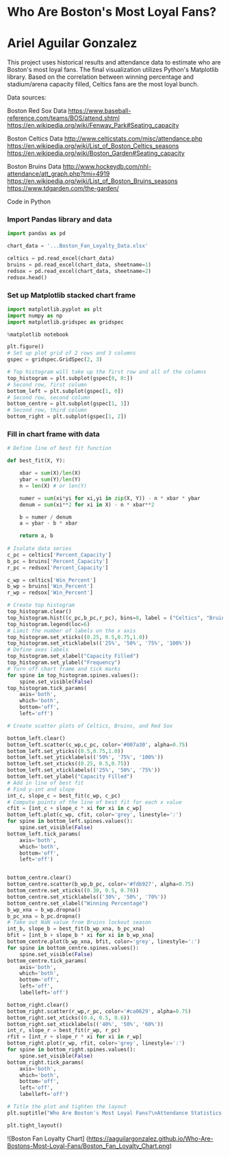 # Who Are Boston's Most Loyal Fans?
# Ariel Aguilar Gonzalez

This project uses historical results and attendance data to estimate who are Boston's most loyal fans. The final visualization utilizes Python's Matplotlib library. Based on the correlation between winning percentage and stadium/arena capacity filled, Celtics fans are the most loyal bunch.

Data sources:

Boston Red Sox Data
https://www.baseball-reference.com/teams/BOS/attend.shtml
https://en.wikipedia.org/wiki/Fenway_Park#Seating_capacity

Boston Celtics Data
http://www.celticstats.com/misc/attendance.php
https://en.wikipedia.org/wiki/List_of_Boston_Celtics_seasons
https://en.wikipedia.org/wiki/Boston_Garden#Seating_capacity

Boston Bruins Data
http://www.hockeydb.com/nhl-attendance/att_graph.php?tmi=4919
https://en.wikipedia.org/wiki/List_of_Boston_Bruins_seasons
https://www.tdgarden.com/the-garden/

Code in Python

### Import Pandas library and data

```Python
import pandas as pd

chart_data = '...Boston_Fan_Loyalty_Data.xlsx'

celtics = pd.read_excel(chart_data)
bruins = pd.read_excel(chart_data, sheetname=1)
redsox = pd.read_excel(chart_data, sheetname=2)
redsox.head()

```

### Set up Matplotlib stacked chart frame

```Python
import matplotlib.pyplot as plt
import numpy as np
import matplotlib.gridspec as gridspec

%matplotlib notebook

plt.figure()
# Set up plot grid of 2 rows and 3 columns
gspec = gridspec.GridSpec(2, 3)

# Top histogram will take up the first row and all of the columns
top_histogram = plt.subplot(gspec[0, 0:])
# Second row, first column
bottom_left = plt.subplot(gspec[1, 0])
# Second row, second column
bottom_centre = plt.subplot(gspec[1, 1])
# Second row, third column
bottom_right = plt.subplot(gspec[1, 2])
```

### Fill in chart frame with data

```Python
# Define line of best fit function

def best_fit(X, Y):

    xbar = sum(X)/len(X)
    ybar = sum(Y)/len(Y)
    n = len(X) # or len(Y)

    numer = sum(xi*yi for xi,yi in zip(X, Y)) - n * xbar * ybar
    denum = sum(xi**2 for xi in X) - n * xbar**2

    b = numer / denum
    a = ybar - b * xbar

    return a, b
    
# Isolate data series
c_pc = celtics['Percent_Capacity']
b_pc = bruins['Percent_Capacity']
r_pc = redsox['Percent_Capacity']

c_wp = celtics['Win_Percent']
b_wp = bruins['Win_Percent']
r_wp = redsox['Win_Percent']

# Create top histogram
top_histogram.clear()
top_histogram.hist((c_pc,b_pc,r_pc), bins=8, label = ("Celtics", "Bruins", "Red Sox"), color=['#007a30','#fdb927','#ca0629'], alpha=0.75)
top_histogram.legend(loc=6)
# Limit the number of labels on the x axis
top_histogram.set_xticks((0.25, 0.5,0.75,1.0))
top_histogram.set_xticklabels(('25%', '50%', '75%', '100%'))
# Define axes labels
top_histogram.set_xlabel("Capacity Filled")
top_histogram.set_ylabel("Frequency")
# Turn off chart frame and tick marks
for spine in top_histogram.spines.values():
    spine.set_visible(False)
top_histogram.tick_params(
    axis='both',          
    which='both',      
    bottom='off',      
    left='off')

# Create scatter plots of Celtics, Bruins, and Red Sox

bottom_left.clear()
bottom_left.scatter(c_wp,c_pc, color='#007a30', alpha=0.75)
bottom_left.set_yticks((0.5,0.75,1.0))
bottom_left.set_yticklabels(('50%', '75%', '100%'))
bottom_left.set_xticks((0.25, 0.5,0.75))
bottom_left.set_xticklabels(('25%', '50%', '75%'))
bottom_left.set_ylabel("Capacity Filled")
# Add in line of best fit
# Find y-int and slope
int_c, slope_c = best_fit(c_wp, c_pc)
# Compute points of the line of best fit for each x value
cfit = [int_c + slope_c * xi for xi in c_wp]
bottom_left.plot(c_wp, cfit, color='grey', linestyle=':')
for spine in bottom_left.spines.values():
    spine.set_visible(False)
bottom_left.tick_params(
    axis='both',          
    which='both',      
    bottom='off',      
    left='off')


bottom_centre.clear()
bottom_centre.scatter(b_wp,b_pc, color='#fdb927', alpha=0.75)
bottom_centre.set_xticks((0.30, 0.5, 0.70))
bottom_centre.set_xticklabels(('30%', '50%', '70%'))
bottom_centre.set_xlabel("Winning Percentage")
b_wp_xna = b_wp.dropna()
b_pc_xna = b_pc.dropna()
# Take out NaN value from Bruins lockout season
int_b, slope_b = best_fit(b_wp_xna, b_pc_xna)
bfit = [int_b + slope_b * xi for xi in b_wp_xna]
bottom_centre.plot(b_wp_xna, bfit, color='grey', linestyle=':')
for spine in bottom_centre.spines.values():
    spine.set_visible(False)
bottom_centre.tick_params(
    axis='both',          
    which='both',      
    bottom='off',      
    left='off',
    labelleft='off') 

bottom_right.clear()
bottom_right.scatter(r_wp,r_pc, color='#ca0629', alpha=0.75)
bottom_right.set_xticks((0.4, 0.5, 0.6))
bottom_right.set_xticklabels(('40%', '50%', '60%'))
int_r, slope_r = best_fit(r_wp, r_pc)
rfit = [int_r + slope_r * xi for xi in r_wp]
bottom_right.plot(r_wp, rfit, color='grey', linestyle=':')
for spine in bottom_right.spines.values():
    spine.set_visible(False)
bottom_right.tick_params(
    axis='both',          
    which='both',      
    bottom='off',      
    left='off',
    labelleft='off')

# Title the plot and tighten the layout
plt.suptitle("Who Are Boston's Most Loyal Fans?\nAttendance Statistics 1960-2016")

plt.tight_layout()

```
![Boston Fan Loyalty Chart] (https://aaguilargonzalez.github.io/Who-Are-Bostons-Most-Loyal-Fans/Boston_Fan_Loyalty_Chart.png) 


